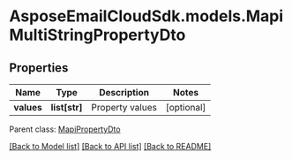 # AsposeEmailCloudSdk.models.MapiMultiStringPropertyDto
## Properties
Name | Type | Description | Notes
------------ | ------------- | ------------- | -------------
**values** | **list[str]** | Property values              | [optional] 

 Parent class: [MapiPropertyDto](MapiPropertyDto.md)

[[Back to Model list]](README.md#documentation-for-models) [[Back to API list]](README.md#documentation-for-api-endpoints) [[Back to README]](README.md)


